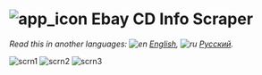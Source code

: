 # ![app_icon](https://user-images.githubusercontent.com/49783652/72156153-ddbdd180-33c5-11ea-8f87-368e733923ea.png) Ebay CD Info Scraper

*Read this in another languages: ![en](https://user-images.githubusercontent.com/49783652/69971412-e56d9900-1530-11ea-8516-f9f1f6219147.png) [English](https://github.com/konovalov-maksim/ebay_cd_info_scraper/blob/master/readme.md), ![ru](https://user-images.githubusercontent.com/49783652/69971413-e56d9900-1530-11ea-8937-a7989b8d727d.png) [Русский](https://github.com/konovalov-maksim/ebay_cd_info_scraper/blob/master/readme.ru.md).*

![scrn1](https://user-images.githubusercontent.com/49783652/75628653-2c306500-5bec-11ea-9435-762d04ab3c39.png)
![scrn2](https://user-images.githubusercontent.com/49783652/75628656-2d619200-5bec-11ea-8c5b-7d66f73b2e7b.png)
![scrn3](https://user-images.githubusercontent.com/49783652/75628658-2dfa2880-5bec-11ea-8502-0e6cdbf1da51.png)